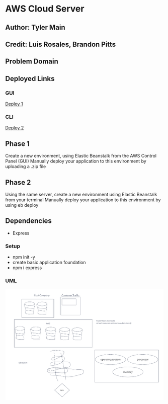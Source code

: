 # AWS Cloud Server

## Author: Tyler Main
## Credit: Luis Rosales, Brandon Pitts

## Problem Domain

## Deployed Links

### GUI

[Deploy 1](http://cloudserver401d48-env-1.eba-wuhmkimh.us-east-2.elasticbeanstalk.com/)

### CLI

[Deploy 2](http://2-dev.us-east-1.elasticbeanstalk.com/)

## Phase 1

Create a new environment, using Elastic Beanstalk from the AWS Control Panel (GUI)
Manually deploy your application to this environment by uploading a .zip file

## Phase 2

Using the same server, create a new environment using Elastic Beanstalk from your terminal
Manually deploy your application to this environment by using eb deploy

## Dependencies

* Express

### Setup

* npm init -y
* create basic application foundation
* npm i express

### UML

![Lab 16 UML](./imgs/uml-lab-16.png)